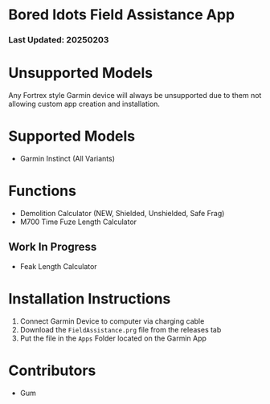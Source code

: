 # Bored Idots Field Assistance App
### Last Updated: 20250203

# Unsupported Models
Any Fortrex style Garmin device will always be unsupported due to them not allowing custom app creation and installation.

# Supported Models
- Garmin Instinct (All Variants)

# Functions
- Demolition Calculator (NEW, Shielded, Unshielded, Safe Frag)
- M700 Time Fuze Length Calculator

## Work In Progress
- Feak Length Calculator

# Installation Instructions
1. Connect Garmin Device to computer via charging cable
2. Download the `FieldAssistance.prg`  file from the releases tab
3. Put the file in the `Apps` Folder located on the Garmin App


# Contributors
- Gum
